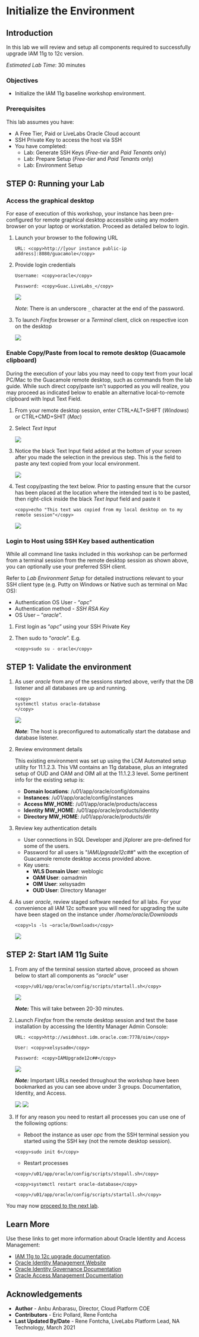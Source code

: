 # Initialize the Environment

## Introduction

In this lab we will review and setup all components required to successfully upgrade IAM 11g to 12c version.  

*Estimated Lab Time*:  30 minutes

### Objectives
- Initialize the IAM 11g baseline workshop environment.

### Prerequisites
This lab assumes you have:
- A Free Tier, Paid or LiveLabs Oracle Cloud account
- SSH Private Key to access the host via SSH
- You have completed:
    - Lab: Generate SSH Keys (*Free-tier* and *Paid Tenants* only)
    - Lab: Prepare Setup (*Free-tier* and *Paid Tenants* only)
    - Lab: Environment Setup

## **STEP 0:** Running your Lab
### Access the graphical desktop
For ease of execution of this workshop, your instance has been pre-configured for remote graphical desktop accessible using any modern browser on your laptop or workstation. Proceed as detailed below to login.

1. Launch your browser to the following URL

    ```
    URL: <copy>http://[your instance public-ip address]:8080/guacamole</copy>
    ```

2. Provide login credentials

    ```
    Username: <copy>oracle</copy>
    ```
    ```
    Password: <copy>Guac.LiveLabs_</copy>
    ```

    ![](./images/guacamole-login.png " ")

    *Note*: There is an underscore `_` character at the end of the password.

3. To launch *Firefox* browser or a *Terminal* client, click on respective icon on the desktop

    ![](./images/guacamole-landing.png " ")

### Enable Copy/Paste from local to remote desktop (Guacamole clipboard)
During the execution of your labs you may need to copy text from your local PC/Mac to the Guacamole remote desktop, such as commands from the lab guide. While such direct copy/paste isn't supported as you will realize, you may proceed as indicated below to enable an alternative local-to-remote clipboard with Input Text Field.

1. From your remote desktop session, enter CTRL+ALT+SHIFT (*Windows*) or CTRL+CMD+SHIT (*Mac*)

2. Select *Text Input*

    ![](./images/guacamole-clipboard-1.png " ")

3. Notice the black Text Input field added at the bottom of your screen after you made the selection in the previous step. This is the field to paste any text copied from your local environment.

    ![](./images/guacamole-clipboard-2.png " ")

4. Test copy/pasting the text below. Prior to pasting ensure that the cursor has been placed at the location where the intended text is to be pasted, then right-click inside the black *Text Input* field and paste it

    ```
    <copy>echo "This text was copied from my local desktop on to my remote session"</copy>
    ```

    ![](./images/guacamole-clipboard-3.png " ")

### Login to Host using SSH Key based authentication
While all command line tasks included in this workshop can be performed from a terminal session from the remote desktop session as shown above, you can optionally use your preferred SSH client.

Refer to *Lab Environment Setup* for detailed instructions relevant to your SSH client type (e.g. Putty on Windows or Native such as terminal on Mac OS):
  - Authentication OS User - “*opc*”
  - Authentication method - *SSH RSA Key*
  - OS User – “*oracle*”.

1. First login as “*opc*” using your SSH Private Key

2. Then sudo to “*oracle*”. E.g.

    ```
    <copy>sudo su - oracle</copy>
    ```

## **STEP 1**: Validate the environment
1. As user *oracle* from any of the sessions started above, verify that the DB listener and all databases are up and running.

    ```
    <copy>
    systemctl status oracle-database
    </copy>
    ```
    ![](./images/check-db-service-up.png " ")

    ***Note***: The host is preconfigured to automatically start the database and database listener.

2. Review environment details

    This existing environment was set up using the LCM Automated setup utility for 11.1.2.3. This VM contains an 11g database, plus an integrated setup of OUD and OAM and OIM all at the 11.1.2.3 level. Some pertinent info for the existing setup is:

    - **Domain locations**: /u01/app/oracle/config/domains
    - **Instances**: /u01/app/oracle/config/instances
    - **Access MW_HOME**: /u01/app/oracle/products/access
    - **Identity MW_HOME**: /u01/app/oracle/products/identity
    - **Directory MW_HOME**: /u01/app/oracle/products/dir

3. Review key authentication details

    - User connections in SQL Developer and jXplorer are pre-defined for some of the users.
    - Password for all users is "*IAMUpgrade12c##*" with the exception of Guacamole remote desktop access provided above.
    - Key users:
        - **WLS Domain User**: weblogic
        - **OAM User**: oamadmin
        - **OIM User**: xelsysadm
        - **OUD User**: Directory Manager

4. As user *oracle*, review staged software needed for all labs.
    For your convenience all IAM 12c software you will need for upgrading the suite have been staged on the instance under */home/oracle/Downloads*

    ```
    <copy>ls -ls ~oracle/Downloads</copy>
    ```
    ![](./images/staged-software.png " ")

## **STEP 2**: Start IAM 11g Suite

1.  From any of the terminal session started above, proceed as shown below to start all components as “*oracle*” user

    ```
    <copy>/u01/app/oracle/config/scripts/startall.sh</copy>
    ```

    ![](./images/start-all.png " ")

    ***Note:*** This will take between 20-30 minutes.

2. Launch *Firefox* from the remote desktop session and test the base installation by accessing the Identity Manager Admin Console:

    ```
    URL: <copy>http://wsidmhost.idm.oracle.com:7778/oim</copy>
    ```

    ```
    User: <copy>xelsysadm</copy>
    ```

    ```
    Password: <copy>IAMUpgrade12c##</copy>
    ```

    ![](./images/oim-login-1.png " ")

    ***Note:*** Important URLs needed throughout the workshop have been bookmarked as you can see above under 3 groups. Documentation, Identity, and Access.

    ![](./images/oim-login-2.png " ")
    ![](./images/oim-login-3.png " ")

3. If for any reason you need to restart all processes you can use one of the following options:

    - Reboot the instance as user *opc* from the SSH terminal session you started using the SSH key (not the remote desktop session).

    ```
    <copy>sudo init 6</copy>
    ```

    - Restart processes

    ```
    <copy>/u01/app/oracle/config/scripts/stopall.sh</copy>
    ```
    ```
    <copy>systemctl restart oracle-database</copy>
    ```
    ```
    <copy>/u01/app/oracle/config/scripts/startall.sh</copy>
    ```

You may now [proceed to the next lab](#next).

## Learn More
Use these links to get more information about Oracle Identity and Access Management:
- [IAM 11g to 12c upgrade documentation](https://docs.oracle.com/en/middleware/idm/suite/12.2.1.4/upgrade.html).  
- [Oracle Identity Management Website](https://docs.oracle.com/en/middleware/idm/suite/12.2.1.4/index.html)
- [Oracle Identity Governance Documentation](https://docs.oracle.com/en/middleware/idm/identity-governance/12.2.1.4/index.html)
- [Oracle Access Management Documentation](https://docs.oracle.com/en/middleware/idm/access-manager/12.2.1.4/books.html)

## Acknowledgements
* **Author** - Anbu Anbarasu, Director, Cloud Platform COE  
* **Contributors** -  Eric Pollard, Rene Fontcha  
* **Last Updated By/Date** - Rene Fontcha, LiveLabs Platform Lead, NA Technology, March 2021

